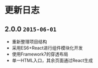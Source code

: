 # 更新日志

## 2.0.0 ``2015-06-01``

- 重新整理项目结构
- 采用ES6+React进行组件模块化开发
- 使用Framework7的穿透布局
- 单一HTML入口，其余页面通过React生成
